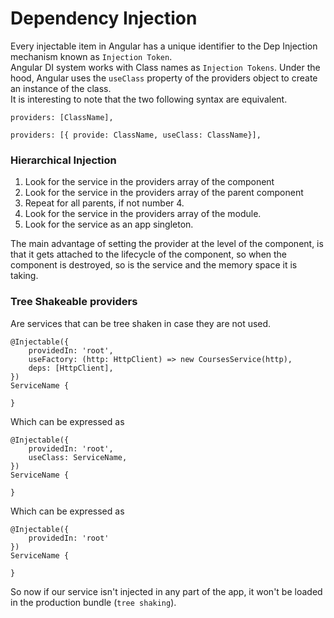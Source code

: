 # Dependency Injection

Every injectable item in Angular has a unique identifier to the Dep Injection
mechanism known as `Injection Token`.  
Angular DI system works with Class names as `Injection Tokens`. Under the hood,
Angular uses the `useClass` property of the providers object to create an instance of 
the class.  
It is interesting to note that the two following syntax are equivalent.
```angular2
providers: [ClassName],
```
```angular2
providers: [{ provide: ClassName, useClass: ClassName}],
```

### Hierarchical Injection
1. Look for the service in the providers array of the component
2. Look for the service in the providers array of the parent component
3. Repeat for all parents, if not number 4.
4. Look for the service in the providers array of the module.
5. Look for the service as an app singleton.  

The main advantage of setting the provider at the level of the component, is that
it gets attached to the lifecycle of the component, so when the component is destroyed,
so is the service and the memory space it is taking.

### Tree Shakeable providers
Are services that can be tree shaken in case they are not used.
```angular2
@Injectable({
    providedIn: 'root',
    useFactory: (http: HttpClient) => new CoursesService(http),
    deps: [HttpClient],
})
ServiceName {

}
```
Which can be expressed as
```angular2
@Injectable({
    providedIn: 'root',
    useClass: ServiceName,
})
ServiceName {

}
```
Which can be expressed as
```angular2
@Injectable({
    providedIn: 'root'
})
ServiceName {

}
```
So now if our service isn't injected in any part of the app, it won't
be loaded in the production bundle (`tree shaking`).
